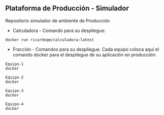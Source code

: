 ## Plataforma de Producción - Simulador

Repositorio simulador de ambiente de Producción

* Calculadora - Comando para su despliegue:
```
docker run ricardoqm/calculadora:latest

```

* Fracción - Comandos para su despliegue. Cada equipo coloca aquí el comando docker para el despliegue de su aplicación en producción:
```
Equipo-1
docker 

Equipo-2
docker 

Equipo-3
docker 

Equipo-4
docker 
```
